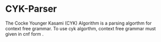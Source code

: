 # CYK-Parser
The Cocke Younger Kasami (CYK) Algorithm is a parsing algorthm for context free grammar. To use cyk algorthm, context free grammar must given in cnf form .
